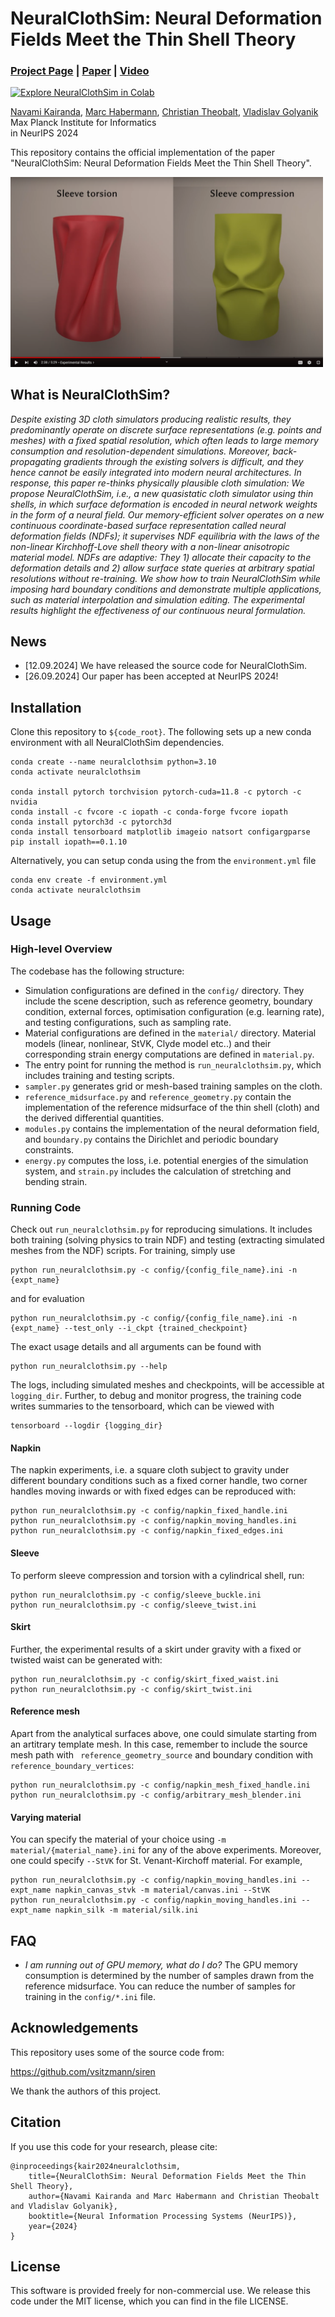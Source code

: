 # NeuralClothSim: Neural Deformation Fields Meet the Thin Shell Theory
### [Project Page](https://4dqv.mpi-inf.mpg.de/NeuralClothSim/) | [Paper](https://arxiv.org/pdf/2308.12970) | [Video](https://www.youtube.com/watch?v=z-7MBiAi7SM) 
[![Explore NeuralClothSim in Colab](https://colab.research.google.com/assets/colab-badge.svg)](https://colab.research.google.com/github/navamikairanda/neuralclothsim/blob/main/neuralclothsim.ipynb)<br>

[Navami Kairanda](https://people.mpi-inf.mpg.de/~nkairand/),
[Marc Habermann](https://people.mpi-inf.mpg.de/~mhaberma/),
[Christian Theobalt](https://people.mpi-inf.mpg.de/~theobalt/),
[Vladislav Golyanik](https://people.mpi-inf.mpg.de/~golyanik/) <br>
Max Planck Institute for Informatics <br>
in NeurIPS 2024

This repository contains the official implementation of the paper "NeuralClothSim: Neural Deformation Fields Meet the Thin Shell Theory".

[<img src="assets/thumbnail.png" width="500">](https://www.youtube.com/watch?v=z-7MBiAi7SM)

## What is NeuralClothSim?
*Despite existing 3D cloth simulators producing realistic results, they predominantly operate on discrete surface representations (e.g. points and meshes) with a fixed spatial resolution, which often leads to large memory consumption and resolution-dependent simulations. Moreover, back-propagating gradients through the existing solvers is difficult, and they hence cannot be easily integrated into modern neural architectures. In response, this paper re-thinks physically plausible cloth simulation: We propose NeuralClothSim, i.e., a new quasistatic cloth simulator using thin shells, in which surface deformation is encoded in neural network weights in the form of a neural field. Our memory-efficient solver operates on a new continuous coordinate-based surface representation called neural deformation fields (NDFs); it supervises NDF equilibria with the laws of the non-linear Kirchhoff-Love shell theory with a non-linear anisotropic material model. NDFs are adaptive: They 1) allocate their capacity to the deformation details and 2) allow surface state queries at arbitrary spatial resolutions without re-training. We show how to train NeuralClothSim while imposing hard boundary conditions and demonstrate multiple applications, such as material interpolation and simulation editing. The experimental results highlight the effectiveness of our continuous neural formulation.*

## News
* [12.09.2024] We have released the source code for NeuralClothSim.
* [26.09.2024] Our paper has been accepted at NeurIPS 2024!

## Installation
Clone this repository to `${code_root}`. The following sets up a new conda environment with all NeuralClothSim dependencies.

```
conda create --name neuralclothsim python=3.10
conda activate neuralclothsim

conda install pytorch torchvision pytorch-cuda=11.8 -c pytorch -c nvidia
conda install -c fvcore -c iopath -c conda-forge fvcore iopath
conda install pytorch3d -c pytorch3d
conda install tensorboard matplotlib imageio natsort configargparse
pip install iopath==0.1.10
```

Alternatively, you can setup conda using the from the `environment.yml` file
```
conda env create -f environment.yml
conda activate neuralclothsim
```

## Usage

### High-level Overview

The codebase has the following structure:
* Simulation configurations are defined in the `config/` directory. They include the scene description, such as reference geometry, boundary condition, external forces, optimisation configuration (e.g. learning rate), and testing configurations, such as sampling rate. 
* Material configurations are defined in the `material/` directory. Material models (linear, nonlinear, StVK, Clyde model etc..) and their corresponding strain energy computations are defined in `material.py`.
* The entry point for running the method is `run_neuralclothsim.py`, which includes training and testing scripts.
* `sampler.py` generates grid or mesh-based training samples on the cloth.
* `reference_midsurface.py` and `reference_geometry.py` contain the implementation of the reference midsurface of the thin shell (cloth) and the derived differential quantities.
* `modules.py` contains the implementation of the neural deformation field, and `boundary.py` contains the Dirichlet and periodic boundary constraints.
* `energy.py` computes the loss, i.e. potential energies of the simulation system, and `strain.py` includes the calculation of stretching and bending strain.

### Running Code
Check out `run_neuralclothsim.py` for reproducing simulations. It includes both training (solving physics to train NDF) and testing (extracting simulated meshes from the NDF) scripts. For training, simply use 
```
python run_neuralclothsim.py -c config/{config_file_name}.ini -n {expt_name}
```
and for evaluation 
```
python run_neuralclothsim.py -c config/{config_file_name}.ini -n {expt_name} --test_only --i_ckpt {trained_checkpoint}
```

The exact usage details and all arguments can be found with
```
python run_neuralclothsim.py --help 
``` 
The logs, including simulated meshes and checkpoints, will be accessible at `logging_dir`. Further, to debug and monitor progress, the training code writes summaries to the tensorboard, which can be viewed with
```
tensorboard --logdir {logging_dir}
```

#### Napkin 
The napkin experiments, i.e. a square cloth subject to gravity under different boundary conditions such as a fixed corner handle, two corner handles moving inwards or with fixed edges can be reproduced with:
```
python run_neuralclothsim.py -c config/napkin_fixed_handle.ini 
python run_neuralclothsim.py -c config/napkin_moving_handles.ini
python run_neuralclothsim.py -c config/napkin_fixed_edges.ini
```

#### Sleeve
To perform sleeve compression and torsion with a cylindrical shell, run:
```
python run_neuralclothsim.py -c config/sleeve_buckle.ini
python run_neuralclothsim.py -c config/sleeve_twist.ini
```

#### Skirt
Further, the experimental results of a skirt under gravity with a fixed or twisted waist can be generated with:
```
python run_neuralclothsim.py -c config/skirt_fixed_waist.ini
python run_neuralclothsim.py -c config/skirt_twist.ini
```

#### Reference mesh
Apart from the analytical surfaces above, one could simulate starting from an artitrary template mesh. In this case, remember to include the source mesh path with ` reference_geometry_source` and boundary condition with `reference_boundary_vertices`:
```
python run_neuralclothsim.py -c config/napkin_mesh_fixed_handle.ini
python run_neuralclothsim.py -c config/arbitrary_mesh_blender.ini
```

#### Varying material
You can specify the material of your choice using `-m material/{material_name}.ini` for any of the above experiments. Moreover, one could specify `--StVK` for St. Venant-Kirchoff material. For example,
```
python run_neuralclothsim.py -c config/napkin_moving_handles.ini --expt_name napkin_canvas_stvk -m material/canvas.ini --StVK
python run_neuralclothsim.py -c config/napkin_moving_handles.ini --expt_name napkin_silk -m material/silk.ini
```

## FAQ

- *I am running out of GPU memory, what do I do?* The GPU memory consumption is determined by the number of samples drawn from the reference midsurface. You can reduce the number of samples for training in the `config/*.ini` file.


## Acknowledgements
This repository uses some of the source code from:

https://github.com/vsitzmann/siren

We thank the authors of this project.

## Citation

If you use this code for your research, please cite:
```
@inproceedings{kair2024neuralclothsim, 
	title={NeuralClothSim: Neural Deformation Fields Meet the Thin Shell Theory}, 
	author={Navami Kairanda and Marc Habermann and Christian Theobalt and Vladislav Golyanik}, 
	booktitle={Neural Information Processing Systems (NeurIPS)}, 
	year={2024} 
}
```

## License
This software is provided freely for non-commercial use. We release this code under the MIT license, which you can find in the file LICENSE.
